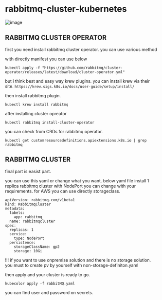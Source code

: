 # rabbitmq-cluster-kubernetes

![image](https://github.com/user-attachments/assets/8dbf7c04-f843-41cd-94e1-32ed3e1095d9)

## RABBITMQ CLUSTER OPERATOR

first you need install rabbitmq cluster operator. you can use various method

with directly manifest you can use below

```
kubectl apply -f "https://github.com/rabbitmq/cluster-operator/releases/latest/download/cluster-operator.yml"
```

but i think best and easy way krew plugins. you can install krew via their site. ```https://krew.sigs.k8s.io/docs/user-guide/setup/install/```

then install rabbitmq plugin.

```kubectl krew install rabbitmq```

after installing cluster opreator

```kubectl rabbitmq install-cluster-operator```

you can check from CRDs for rabbitmq operator.

```kubectl get customresourcedefinitions.apiextensions.k8s.io | grep rabbitmq```

## RABBITMQ CLUSTER

final part is easist part.

you can use this yaml or change what you want. below yaml file install 1 replica rabbitmq cluster with NodePort you can change with your requirements.
for AWS you can use directly storageclass.

```
apiVersion: rabbitmq.com/v1beta1
kind: RabbitmqCluster
metadata:
  labels:
    app: rabbitmq
  name: rabbitmqcluster
spec:
  replicas: 1
  service:
    type: NodePort
  persistence:
    storageClassName: gp2
    storage: 10Gi
```

!!! if you want to use onpremise solution and there is no storage solution. you must to create pv by yourself with non-storage-definiton.yaml

then apply and your cluster is ready to go.

```kubecolor apply -f rabbitMQ.yaml```

you can find user and password on secrets. 



